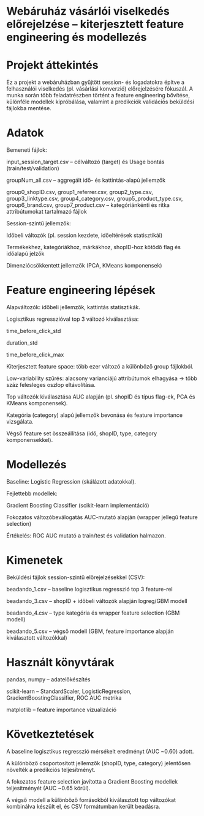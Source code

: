 # Webáruház vásárlói viselkedés előrejelzése – kiterjesztett feature engineering és modellezés

# Projekt áttekintés

Ez a projekt a webáruházban gyűjtött session- és logadatokra építve a felhasználói viselkedés (pl. vásárlási konverzió) előrejelzésére fókuszál.
A munka során több feladatrészben történt a feature engineering bővítése, különféle modellek kipróbálása, valamint a predikciók validációs beküldési fájlokba mentése.

# Adatok

Bemeneti fájlok:

input_session_target.csv – célváltozó (target) és Usage bontás (train/test/validation)

groupNum_all.csv – aggregált idő- és kattintás-alapú jellemzők

group0_shopID.csv, group1_referrer.csv, group2_type.csv, group3_linktype.csv, group4_category.csv, group5_product_type.csv, group6_brand.csv, group7_product.csv – kategóriánkénti és ritka attribútumokat tartalmazó fájlok

Session-szintű jellemzők:

Időbeli változók (pl. session kezdete, időeltérések statisztikái)

Termékekhez, kategóriákhoz, márkákhoz, shopID-hoz kötődő flag és időalapú jelzők

Dimenziócsökkentett jellemzők (PCA, KMeans komponensek)

# Feature engineering lépések

Alapváltozók: időbeli jellemzők, kattintás statisztikák.

Logisztikus regresszióval top 3 változó kiválasztása:

time_before_click_std

duration_std

time_before_click_max

Kiterjesztett feature space: több ezer változó a különböző group fájlokból.

Low-variability szűrés: alacsony varianciájú attribútumok elhagyása → több száz felesleges oszlop eltávolítása.

Top változók kiválasztása AUC alapján (pl. shopID és típus flag-ek, PCA és KMeans komponensek).

Kategória (category) alapú jellemzők bevonása és feature importance vizsgálata.

Végső feature set összeállítása (idő, shopID, type, category komponensekkel).

# Modellezés

Baseline: Logistic Regression (skálázott adatokkal).

Fejlettebb modellek:

Gradient Boosting Classifier (scikit-learn implementáció)

Fokozatos változóbeválogatás AUC-mutató alapján (wrapper jellegű feature selection)

Értékelés: ROC AUC mutató a train/test és validation halmazon.

# Kimenetek

Beküldési fájlok session-szintű előrejelzésekkel (CSV):

beadando_1.csv – baseline logisztikus regresszió top 3 feature-rel

beadando_3.csv – shopID + időbeli változók alapján logreg/GBM modell

beadando_4.csv – type kategória és wrapper feature selection (GBM modell)

beadando_5.csv – végső modell (GBM, feature importance alapján kiválasztott változókkal)

# Használt könyvtárak

pandas, numpy – adatelőkészítés

scikit-learn – StandardScaler, LogisticRegression, GradientBoostingClassifier, ROC AUC metrika

matplotlib – feature importance vizualizáció

# Következtetések

A baseline logisztikus regresszió mérsékelt eredményt (AUC ~0.60) adott.

A különböző csoportosított jellemzők (shopID, type, category) jelentősen növelték a predikciós teljesítményt.

A fokozatos feature selection javította a Gradient Boosting modellek teljesítményét (AUC ~0.65 körül).

A végső modell a különböző forrásokból kiválasztott top változókat kombinálva készült el, és CSV formátumban került beadásra.
